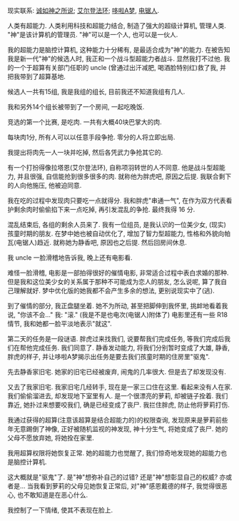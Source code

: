 现实联系: [诚如神之所说](https://zh.wikipedia.org/wiki/%E8%A6%81%E8%81%BD%E7%A5%9E%E6%98%8E%E7%9A%84%E8%A9%B1); [艾尔登法环](https://en.bandainamcoent.eu/elden-ring/elden-ring); [哆啦A梦](https://zh.wikipedia.org/zh/%E5%93%86%E5%95%A6A%E5%A4%A2), [电锯人](https://zh.wikipedia.org/zh-hans/%E9%8F%88%E9%8B%B8%E4%BA%BA).

人类有超能力. 人类利用科技和超能力结合, 制造了强大的超级计算机, 管理人类. "神"是该计算机的管理员. "神"可以是一个人, 也可以是一伙人.

我的超能力是脑控计算机, 这种能力十分稀有, 是最适合成为"神"的能力. 在被告知我是新一代"神"的候选人时, 我正和一个战斗型超能力者战斗. 显然我打不过他. 我的一个于超算有关部门任职的 uncle (曾通过出汗减肥, 喝酒脸特别红)救了我, 并把我带到了超算基地.

候选人一共有15组, 我是我组的组长, 目前我还不知道我组有几人.

我和另外14个组长被带到了一个房间, 一起吃晚饭.

竞选的第一个比赛, 是吃肉. 一共有大概40块巴掌大的肉.

每块肉1分, 所有人可以以任意手段争抢. 零分的人将立即出局.

我提出将肉先一人一块并吃掉, 然后各凭武力争抢其它的.

有一个打扮得像拉塔恩(艾尔登法环), 自称项羽转世的人不同意. 他是战斗型超能力, 并且很强, 自信能抢到很多很多的肉. 就称他为胖虎吧, 原因之后提. 我联合剩下的人向他施压, 他被迫同意.

我在吃的过程中发现肉只要吃一点就得分. 我和胖虎"串通一气", 在作为双方代表看护剩余肉时偷偷掐下来一点吃掉, 再引发混乱的争抢. 最终我得 16 分.

混乱结束后, 各组的剩余人员来了. 我有一位组员, 是我认识的一位美少女, (现实)孩童时期的朋友. 在梦中她也被自动优化了, 增加了智力型超能力, 性格和外貌向帕瓦(电锯人)趋近. 就称她为静香吧, 原因也之后提. 然后回房间休息.

我 uncle 一脸滑稽地告诉我, 晚上还有电影看.

难怪一脸滑稽, 电影是一部拍得很好的催情电影, 非常适合过程中表白求婚的那种. 但是我和这位美少女的关系属于那种不可能成为恋人的朋友, 怎么说呢, 算了我自己理解就好. 梦中优化版的她我都不会产生多余的想法, 更别说现实中了(逃).

到了催情的部分, 我正盘腿坐着. 她不为所动, 甚至把脚伸到我怀里, 挑衅地看着我说, "你该不会..." 我: "滚." (我是不是也电次(电锯人)附体了) 电影里还有一些 R18 情节, 我和她都一脸平淡地表示"就这".

第二天的任务是一段谜语. 胖虎过来找我们, 说要帮我们完成任务, 等我们完成后我们在帮他完成任务. 我们同意了. 静香发动能力, 将我们分别暂时变成了大雄, 静香, 胖虎的样子, 并让哆啦A梦揭示出任务是要去我们孩童时期的住房里"驱鬼".

先去静香家旧宅. 她家的旧宅已经被废弃, 闹鬼的几率很大. 但是去了却发现没有.

又去了我家旧宅. 我家旧宅几经转手, 现在是一家三口住在这里. 看起来没有人在家. 我们偷偷溜进去, 却发现地下室里有人. 是一个很漂亮的萝莉, 却被链子拴着. 我们靠近, 她扑过来想要咬我们, 确是已经变成了丧尸. 我拦住胖虎, 防止他将萝莉打伤.

我通过获得的超算(注意该超算是结合超能力的)的权限查询, 发现原来是萝莉前些年无意踢倒了神像, 正好被随机监视的神发现, 神十分生气, 将她变成了丧尸. 她的父母不愿放弃她, 将她拴在家里.

我用超算权限将她恢复正常. 她的超能力也觉醒了, 我们惊奇地发现她的超能力也是脑控计算机.

这大概就是"驱鬼"了. 是"神"想弥补自己的过错? 还是"神"想彰显自己的权威? 亦或者是... 当我看到萝莉的父母见她恢复正常后, 对"神"感恩戴德的样子, 我觉得很恶心, 也不敢知道是在恶心什么.

我控制了一下情绪, 使其不表现在脸上.
